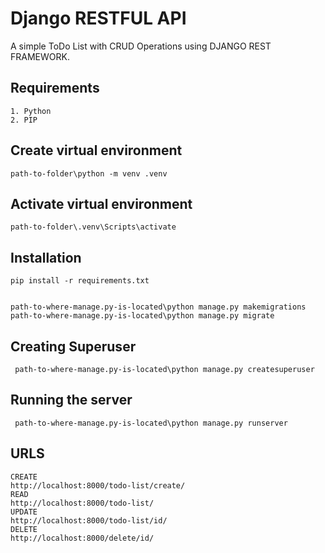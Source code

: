 # Django RESTFUL API

A simple ToDo List with CRUD Operations using DJANGO REST FRAMEWORK.

## Requirements

    1. Python
    2. PIP

## Create virtual environment

    path-to-folder\python -m venv .venv

## Activate virtual environment

    path-to-folder\.venv\Scripts\activate

## Installation

    pip install -r requirements.txt

    
    path-to-where-manage.py-is-located\python manage.py makemigrations
    path-to-where-manage.py-is-located\python manage.py migrate

## Creating Superuser

     path-to-where-manage.py-is-located\python manage.py createsuperuser

## Running the server

     path-to-where-manage.py-is-located\python manage.py runserver

## URLS

    CREATE
    http://localhost:8000/todo-list/create/
    READ
    http://localhost:8000/todo-list/
    UPDATE
    http://localhost:8000/todo-list/id/
    DELETE
    http://localhost:8000/delete/id/

